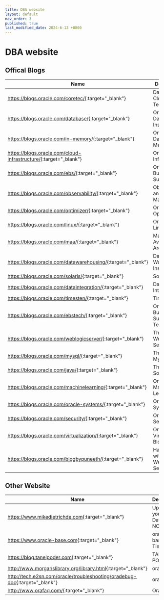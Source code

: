 ```yaml
---
title: DBA website
layout: default
nav_order: 3
published: true
last_modified_date: 2024-6-13 +0800
---
```


# DBA website

## Offical Blogs


| Name | Description |
| --------   | -------  |
| <https://blogs.oracle.com/coretec/>{:target="_blank"}     |  Database & Cloud Technology  |
| <https://blogs.oracle.com/database/>{:target="_blank"}  |  Oracle Database Insider  |
| <https://blogs.oracle.com/in-memory/>{:target="_blank"}  |  Oracle Database In-Memory  |
| <https://blogs.oracle.com/cloud-infrastructure/>{:target="_blank"}  |  Oracle Cloud Infrastructure  |
| <https://blogs.oracle.com/ebs/>{:target="_blank"}                                    |  Oracle E-Business Suite Support                 |
| <https://blogs.oracle.com/observability/>{:target="_blank"}                                   |  Observability and Management     |
| <https://blogs.oracle.com/optimizer/>{:target="_blank"}                              |  Oracle Optimizer            |
| <https://blogs.oracle.com/linux/>{:target="_blank"}                                  |  Oracle's Linux Blog       |
| <https://blogs.oracle.com/maa/>{:target="_blank"}                                    |  Maximum Availability Architecture  |
| <https://blogs.oracle.com/datawarehousing/>{:target="_blank"}                        |  Data Warehouse Insider      |
| <https://blogs.oracle.com/solaris/>{:target="_blank"}                                |  Solaris           |
| <https://blogs.oracle.com/dataintegration/>{:target="_blank"}                        |  Data Integration           |
| <https://blogs.oracle.com/timesten/>{:target="_blank"}                               |  TimesTen                 |
| <https://blogs.oracle.com/ebstech/>{:target="_blank"}                                |  Oracle E-Business Suite Technology   |
| <https://blogs.oracle.com/weblogicserver/>{:target="_blank"}  |  The WebLogic Server Blog  |
| <https://blogs.oracle.com/mysql/>{:target="_blank"}  |  The Oracle MySQL Blog |
| <https://blogs.oracle.com/java/>{:target="_blank"}                                   |  The Java Source         |
| <https://blogs.oracle.com/machinelearning/>{:target="_blank"}                        |  Oracle Machine Learning   |
| <https://blogs.oracle.com/oracle-systems/>{:target="_blank"}                         |  Oracle Systems     |
| <https://blogs.oracle.com/security/>{:target="_blank"}                               |  Oracle Security Blog |
| <https://blogs.oracle.com/virtualization/>{:target="_blank"}                         |  Oracle's Virtualization Blog |
| <https://blogs.oracle.com/blogbypuneeth/>{:target="_blank"}   |   Hands-on with Oracle WebLogic Server  |



## Other Website


| Name | Description |
| --------   | -------  |
| <https://www.mikedietrichde.com>{:target="_blank"}                                           | Upgrade your Database - NOW!  |
| <https://www.oracle-base.com>{:target="_blank"}                                    | oracle-base by Tim Hall |
| <https://blog.tanelpoder.com>{:target="_blank"}                                        | TANEL PODER            |
| <http://www.morganslibrary.org/library.html>{:target="_blank"}                         | oradebug |
| <http://tech.e2sn.com/oracle/troubleshooting/oradebug-doc>{:target="_blank"}           | oradebug   |
| <http://www.orafaq.com/>{:target="_blank"}                                             | Oracle FAQ  |


